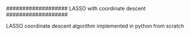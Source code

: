 ###################
LASSO with coordinate descent
###################

LASSO coordinate descent algorithm implemented in python from scratch
